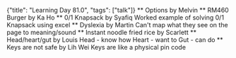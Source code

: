 {"title": "Learning Day 81.0", "tags": ["talk"]}
** Options by Melvin
** RM460 Burger by Ka Ho
** 0/1 Knapsack by Syafiq
Worked example of solving 0/1 Knapsack using excel
** Dyslexia by Martin
Can't map what they see on the page to meaning/sound
** Instant noodle fried rice by Scarlett
** Head/heart/gut by Louis
Head - know how
Heart - want to
Gut - can do
** Keys are not safe by Lih Wei
Keys are like a physical pin code

